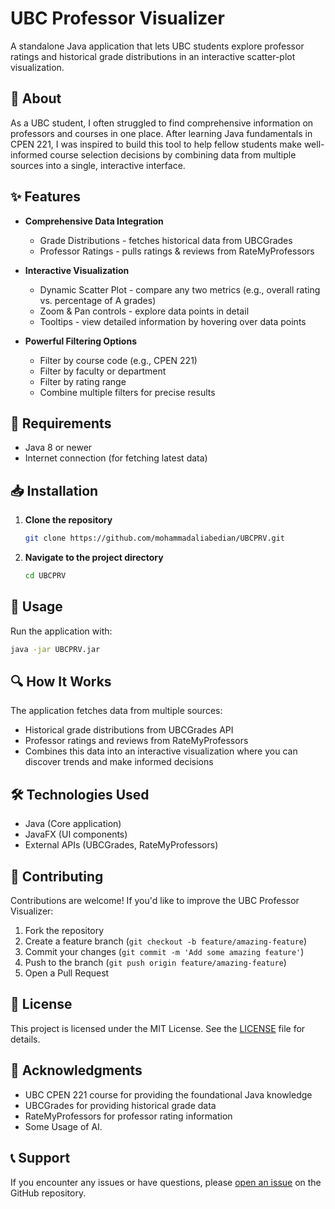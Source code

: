 # UBC Professor Visualizer

A standalone Java application that lets UBC students explore professor ratings and historical grade distributions in an interactive scatter-plot visualization.

## 📝 About

As a UBC student, I often struggled to find comprehensive information on professors and courses in one place. After learning Java fundamentals in CPEN 221, I was inspired to build this tool to help fellow students make well-informed course selection decisions by combining data from multiple sources into a single, interactive interface.

## ✨ Features

- **Comprehensive Data Integration**
  - Grade Distributions - fetches historical data from UBCGrades
  - Professor Ratings - pulls ratings & reviews from RateMyProfessors
  
- **Interactive Visualization**
  - Dynamic Scatter Plot - compare any two metrics (e.g., overall rating vs. percentage of A grades)
  - Zoom & Pan controls - explore data points in detail
  - Tooltips - view detailed information by hovering over data points
  
- **Powerful Filtering Options**
  - Filter by course code (e.g., CPEN 221)
  - Filter by faculty or department
  - Filter by rating range
  - Combine multiple filters for precise results

## 🔧 Requirements

- Java 8 or newer
- Internet connection (for fetching latest data)

## 📥 Installation

1. **Clone the repository**
   ```bash
   git clone https://github.com/mohammadaliabedian/UBCPRV.git
   ```

2. **Navigate to the project directory**
   ```bash
   cd UBCPRV
   ```

## 🚀 Usage

Run the application with:

```bash
java -jar UBCPRV.jar
```

## 🔍 How It Works

The application fetches data from multiple sources:
- Historical grade distributions from UBCGrades API
- Professor ratings and reviews from RateMyProfessors
- Combines this data into an interactive visualization where you can discover trends and make informed decisions

## 🛠️ Technologies Used

- Java (Core application)
- JavaFX (UI components)
- External APIs (UBCGrades, RateMyProfessors)

## 👥 Contributing

Contributions are welcome! If you'd like to improve the UBC Professor Visualizer:

1. Fork the repository
2. Create a feature branch (`git checkout -b feature/amazing-feature`)
3. Commit your changes (`git commit -m 'Add some amazing feature'`)
4. Push to the branch (`git push origin feature/amazing-feature`)
5. Open a Pull Request

## 📄 License

This project is licensed under the MIT License. See the [LICENSE](LICENSE) file for details.

## 🙏 Acknowledgments

- UBC CPEN 221 course for providing the foundational Java knowledge
- UBCGrades for providing historical grade data
- RateMyProfessors for professor rating information
- Some Usage of AI. 

## 📞 Support

If you encounter any issues or have questions, please [open an issue](https://github.com/mohammadaliabedian/UBCPRV/issues) on the GitHub repository.